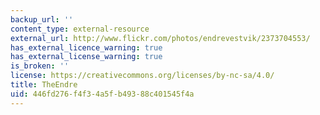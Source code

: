 ```yaml
---
backup_url: ''
content_type: external-resource
external_url: http://www.flickr.com/photos/endrevestvik/2373704553/
has_external_licence_warning: true
has_external_license_warning: true
is_broken: ''
license: https://creativecommons.org/licenses/by-nc-sa/4.0/
title: TheEndre
uid: 446fd276-f4f3-4a5f-b493-88c401545f4a
---
```

